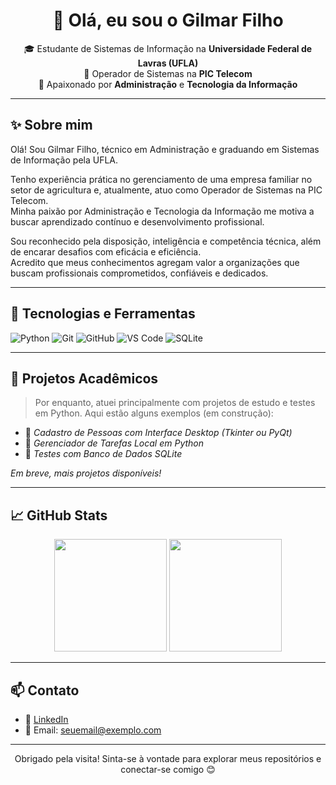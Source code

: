 <h1 align="center">👋 Olá, eu sou o Gilmar Filho</h1>

<p align="center">
  🎓 Estudante de Sistemas de Informação na <strong>Universidade Federal de Lavras (UFLA)</strong> <br>
  💼 Operador de Sistemas na <strong>PIC Telecom</strong> <br>
  🌱 Apaixonado por <strong>Administração</strong> e <strong>Tecnologia da Informação</strong> <br>
</p>

---

## ✨ Sobre mim

Olá! Sou Gilmar Filho, técnico em Administração e graduando em Sistemas de Informação pela UFLA.

Tenho experiência prática no gerenciamento de uma empresa familiar no setor de agricultura e, atualmente, atuo como Operador de Sistemas na PIC Telecom.  
Minha paixão por Administração e Tecnologia da Informação me motiva a buscar aprendizado contínuo e desenvolvimento profissional.

Sou reconhecido pela disposição, inteligência e competência técnica, além de encarar desafios com eficácia e eficiência.  
Acredito que meus conhecimentos agregam valor a organizações que buscam profissionais comprometidos, confiáveis e dedicados.

---

## 🚀 Tecnologias e Ferramentas

![Python](https://img.shields.io/badge/-Python-333?style=flat&logo=python)
![Git](https://img.shields.io/badge/-Git-333?style=flat&logo=git)
![GitHub](https://img.shields.io/badge/-GitHub-333?style=flat&logo=github)
![VS Code](https://img.shields.io/badge/-VS%20Code-333?style=flat&logo=visual-studio-code)
![SQLite](https://img.shields.io/badge/-SQLite-333?style=flat&logo=sqlite)

---

## 📂 Projetos Acadêmicos

> Por enquanto, atuei principalmente com projetos de estudo e testes em Python. Aqui estão alguns exemplos (em construção):

- 📌 *Cadastro de Pessoas com Interface Desktop (Tkinter ou PyQt)*  
- 📌 *Gerenciador de Tarefas Local em Python*
- 📌 *Testes com Banco de Dados SQLite*

*Em breve, mais projetos disponíveis!*

---

## 📈 GitHub Stats

<p align="center">
  <img height="180em" src="https://github-readme-stats.vercel.app/api?username=seu-usuario&show_icons=true&theme=github_dark&hide_border=true" />
  <img height="180em" src="https://github-readme-stats.vercel.app/api/top-langs/?username=seu-usuario&layout=compact&theme=github_dark&hide_border=true"/>
</p>

---

## 📫 Contato

- 💼 [LinkedIn](https://www.linkedin.com/in/seu-perfil)  
- 📧 Email: seuemail@exemplo.com

---

<p align="center">
  Obrigado pela visita! Sinta-se à vontade para explorar meus repositórios e conectar-se comigo 😊
</p>
